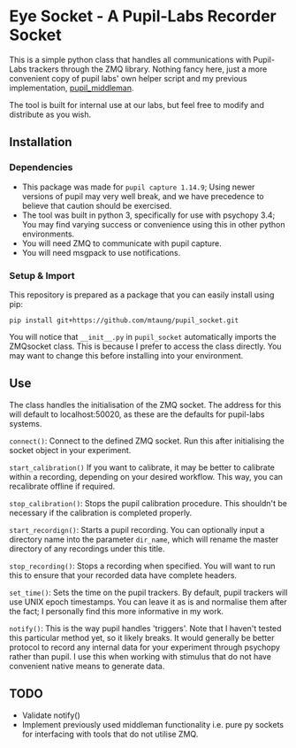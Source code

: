 # Eye Socket - A Pupil-Labs Recorder Socket

This is a simple python class that handles all communications with Pupil-Labs trackers through the ZMQ library. Nothing fancy here, just a more convenient copy of pupil labs' own helper script and my previous implementation, [pupil_middleman](https://github.com/mtaung/pupil_middleman). 

The tool is built for internal use at our labs, but feel free to modify and distribute as you wish.

## Installation

### Dependencies

* This package was made for ```pupil capture 1.14.9```; Using newer versions of pupil may very well break, and we have precedence to believe that caution should be exercised.
* The tool was built in python 3, specifically for use with psychopy 3.4; You may find varying success or convenience using this in other python environments.
* You will need ZMQ to communicate with pupil capture.
* You will need msgpack to use notifications.

### Setup & Import

This repository is prepared as a package that you can easily install using pip:

~~~ 
pip install git+https://github.com/mtaung/pupil_socket.git 
~~~

You will notice that ```__init__.py``` in ```pupil_socket``` automatically imports the ZMQsocket class. This is because I prefer to access the class directly. You may want to change this before installing into your environment. 

## Use

The class handles the initialisation of the ZMQ socket. The address for this will default to localhost:50020, as these are the defaults for pupil-labs systems.

```connect()```: Connect to the defined ZMQ socket. Run this after initialising the socket object in your experiment.

```start_calibration()``` If you want to calibrate, it may be better to calibrate within a recording, depending on your desired workflow. This way, you can recalibrate offline if required.

```stop_calibration()```: Stops the pupil calibration procedure. This shouldn't be necessary if the calibration is completed properly.

```start_recordign()```: Starts a pupil recording. You can optionally input a directory name into the parameter ```dir_name```, which will rename the master directory of any recordings under this title.

```stop_recording()```: Stops a recording when specified. You will want to run this to ensure that your recorded data have complete headers.

```set_time()```: Sets the time on the pupil trackers. By default, pupil trackers will use UNIX epoch timestamps. You can leave it as is and normalise them after the fact; I personally find this more informative in my work.  

```notify()```: This is the way pupil handles 'triggers'. Note that I haven't tested this particular method yet, so it likely breaks. It would generally be better protocol to record any internal data for your experiment through psychopy rather than pupil. I use this when working with stimulus that do not have convenient native means to generate data.

## TODO

* Validate notify()
* Implement previously used middleman functionality i.e. pure py sockets for interfacing with tools that do not utilise ZMQ. 
